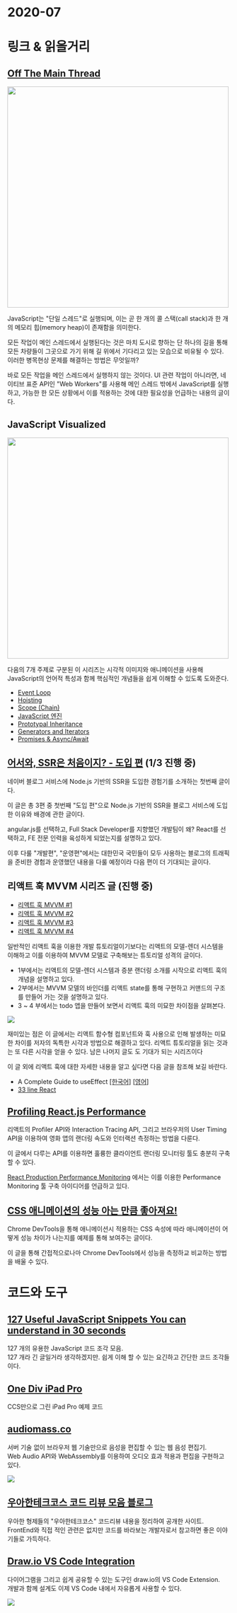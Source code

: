 # 2020-07

# 링크 & 읽을거리

## [Off The Main Thread](https://css-tricks.com/off-the-main-thread/)

<img src=https://i.ytimg.com/vi/7Rrv9qFMWNM/maxresdefault.jpg width=500>

JavaScript는 "단일 스레드"로 실행되며, 이는 곧 한 개의 콜 스택(call stack)과 한 개의 메모리 힙(memory heap)이 존재함을 의미한다.

모든 작업이 메인 스레드에서 실행된다는 것은 마치 도시로 향하는 단 하나의 길을 통해 모든 차량들이 그곳으로 가기 위해 길 위에서 기다리고 있는 모습으로 비유될 수 있다. 이러한 병목현상 문제를 해결하는 방법은 무엇일까?

바로 모든 작업을 메인 스레드에서 실행하지 않는 것이다. UI 관련 작업이 아니라면, 네이티브 표준 API인 "Web Workers"를 사용해 메인 스레드 밖에서 JavaScript를 실행하고, 가능한 한 모든 상황에서 이를 적용하는 것에 대한 필요성을 언급하는 내용의 글이다.

## JavaScript Visualized

<img src=https://res.cloudinary.com/practicaldev/image/fetch/s--44yasyNX--/c_limit%2Cf_auto%2Cfl_progressive%2Cq_66%2Cw_880/https://devtolydiahallie.s3-us-west-1.amazonaws.com/gid1.6.gif width=500>

다음의 7개 주제로 구분된 이 시리즈는 시각적 이미지와 애니메이션을 사용해 JavaScript의 언어적 특성과 함께 핵심적인 개념들을 쉽게 이해할 수 있도록 도와준다.

- [Event Loop](https://dev.to/lydiahallie/javascript-visualized-event-loop-3dif)
- [Hoisting](https://dev.to/lydiahallie/javascript-visualized-hoisting-478h)
- [Scope (Chain)](https://dev.to/lydiahallie/javascript-visualized-scope-chain-13pd)
- [JavaScript 엔진](https://dev.to/lydiahallie/javascript-visualized-the-javascript-engine-4cdf)
- [Prototypal Inheritance](https://dev.to/lydiahallie/javascript-visualized-prototypal-inheritance-47co)
- [Generators and Iterators](https://dev.to/lydiahallie/javascript-visualized-generators-and-iterators-e36)
- [Promises & Async/Await](https://dev.to/lydiahallie/javascript-visualized-promises-async-await-5gke)

## [어서와, SSR은 처음이지? - 도입 편](https://d2.naver.com/helloworld/7804182) (1/3 진행 중)

네이버 블로그 서비스에 Node.js 기반의 SSR을 도입한 경험기를 소개하는 첫번째 글이다.

이 글은 총 3편 중 첫번째 "도입 편"으로 Node.js 기반의 SSR을 블로그 서비스에 도입한 이유와 배경에 관한 글이다.

angular.js를 선택하고, Full Stack Developer를 지향했던 개발팀이 왜? React를 선택하고, FE 전문 인력을 육성하게 되었는지를 설명하고 있다.

이후 다룰 "개발편", "운영편"에서는 대한민국 국민들이 모두 사용하는 블로그의 트래픽을 준비한 경험과 운영했던 내용을 다룰 예정이라 다음 편이 더 기대되는 글이다.

## 리액트 훅 MVVM 시리즈 글 (진행 중)

- [리액트 훅 MVVM #1](https://www.bsidesoft.com/8267)
- [리액트 훅 MVVM #2](https://www.bsidesoft.com/8280)
- [리액트 훅 MVVM #3](https://www.bsidesoft.com/8289)
- [리액트 훅 MVVM #4](https://www.bsidesoft.com/8304)

일반적인 리액트 훅을 이용한 개발 튜토리얼이기보다는 리액트의 모델-렌더 시스템을 이해하고 이를 이용하여 MVVM 모델로 구축해보는 튜토리얼 성격의 글이다.

- 1부에서는 리액트의 모델-렌더 시스템과 증분 랜더링 소개를 시작으로 리액트 훅의 개념을 설명하고 있다.
- 2부에서는 MVVM 모델의 바인더를 리액트 state를 통해 구현하고 커맨드의 구조를 만들어 가는 것을 설명하고 있다.
- 3 ~ 4 부에서는 todo 앱을 만들어 보면서 리액트 훅의 미묘한 차이점을 살펴본다.

![](https://upload.wikimedia.org/wikipedia/commons/thumb/8/87/MVVMPattern.png/660px-MVVMPattern.png)

재미있는 점은 이 글에서는 리액트 함수형 컴포넌트와 훅 사용으로 인해 발생하는 미묘한 차이를 저자의 독특한 시각과 방법으로 해결하고 있다. 리액트 튜토리얼을 읽는 것과는 또 다른 시각을 얻을 수 있다. 남은 나머지 글도 도 기대가 되는 시리즈이다

이 글 외에 리액트 훅에 대한 자세한 내용을 알고 싶다면 다음 글을 참조해 보길 바란다.

- A Complete Guide to useEffect [[한국어]](https://overreacted.io/ko/a-complete-guide-to-useeffect/) [[영어](https://overreacted.io/a-complete-guide-to-useeffect/)]
- [33 line React](https://leontrolski.github.io/33-line-react.html)

## [Profiling React.js Performance](https://addyosmani.com/blog/profiling-react-js/)

리액트의 Profiler API와 Interaction Tracing API, 그리고 브라우저의 User Timing API을 이용하여 영화 앱의 랜더링 속도와 인터랙션 측정하는 방법을 다룬다.

이 글에서 다루는 API를 이용하면 훌륭한 클라이언트 랜더링 모니터링 툴도 충분히 구축 할 수 있다.

[React Production Performance Monitoring](https://kentcdodds.com/blog/react-production-performance-monitoring) 에서는 이를 이용한 Performance Monitoring 툴 구축 아이디어를 언급하고 있다.

## [CSS 애니메이션의 성능 아는 만큼 좋아져요!](https://wit.nts-corp.com/2020/06/05/6134)

Chrome DevTools을 통해 애니메이션시 적용하는 CSS 속성에 따라 애니메이션이 어떻게 성능 차이가 나는지를 예제를 통해 보여주는 글이다.

이 글을 통해 간접적으로나마 Chrome DevTools에서 성능을 측정하교 비교하는 방법을 배울 수 있다.

# 코드와 도구

## [127 Useful JavaScript Snippets You can understand in 30 seconds](https://morioh.com/p/a76bc7d72226)

127 개의 유용한 JavaScript 코드 조각 모음.  
127 개라 긴 글일거라 생각하겠지만. 쉽게 이해 할 수 있는 요긴하고 간단한 코드 조각들이다.

## [One Div iPad Pro](https://codepen.io/anniebombanie/pen/pojmNzN?__cf_chl_jschl_tk__=71de61593b16a5028cd8b9ae58a10111bf587d1c-1591055028-0-ATDH36t3q8LbU3cZgW28qQcbIcWRru4XfaWNQchgM8IcwSMs8kGFf9aC-pj8_NLur2_KvBf4a9la1eojybUQRq09ItOPayABj0M6cAXpABEXrjyY3vvhROMPWLlf_dw1Bg8fNMqEVAkf-OA3auDTTPuv8JZ_nQhkNlGjKDP5hkxplNPMxn5enH7TmVLNatpPCSBbwdAqZQNiDO0R2LqA_s-OlN9bdlIMKJ4wTvpBzChZF5dSh)

CCS만으로 그린 iPad Pro 예제 코드

## [audiomass.co](https://audiomass.co/)

서버 기술 없이 브라우저 웹 기술만으로 음성을 편집할 수 있는 웹 음성 편집기.  
Web Audio API와 WebAssembly를 이용하여 오디오 효과 적용과 편집을 구현하고 있다.

![](https://audiomass.co/about/audiomass_top.jpg)

## [우아한테크코스 코드 리뷰 모음 블로그](https://woowacourse.github.io/javable/)

우아한 형제들의 "우아한테크코스" 코드리뷰 내용을 정리하여 공개한 사이트.  
FrontEnd와 직접 적인 관련은 없지만 코드를 바라보는 개발자로서 참고하면 좋은 이야기들로 가득하다.

## [Draw.io VS Code Integration](https://marketplace.visualstudio.com/items?itemName=hediet.vscode-drawio)

다이어그램을 그리고 쉽게 공유할 수 있는 도구인 draw.io의 VS Code Extension.  
개발과 함께 설계도 이제 VS Code 내에서 자유롭게 사용할 수 있다.

![](https://github.com/hediet/vscode-drawio/raw/master/docs/demo.gif)

